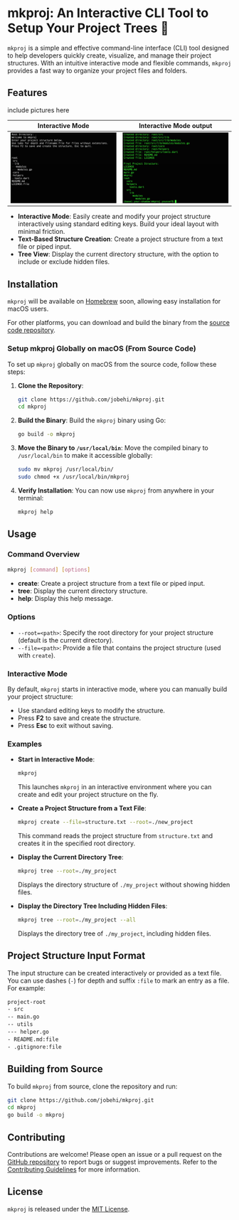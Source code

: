 # mkproj: An Interactive CLI Tool to Setup Your Project Trees 🌳

`mkproj` is a simple and effective command-line interface (CLI) tool designed to help developers quickly create, visualize, and manage their project structures. With an intuitive interactive mode and flexible commands, `mkproj` provides a fast way to organize your project files and folders.

## Features

include pictures here

Interactive Mode             |  Interactive Mode output
:-------------------------:|:-------------------------:
![](doc/screenshot_1.png)  |  ![](doc/screenshot_2.png)


- **Interactive Mode**: Easily create and modify your project structure interactively using standard editing keys. Build your ideal layout with minimal friction.
- **Text-Based Structure Creation**: Create a project structure from a text file or piped input.
- **Tree View**: Display the current directory structure, with the option to include or exclude hidden files.

## Installation

`mkproj` will be available on [Homebrew](https://brew.sh/) soon, allowing easy installation for macOS users.

For other platforms, you can download and build the binary from the [source code repository](https://github.com/jobehi/mkproj).

### Setup mkproj Globally on macOS (From Source Code)

To set up `mkproj` globally on macOS from the source code, follow these steps:

1. **Clone the Repository**:
   ```sh
   git clone https://github.com/jobehi/mkproj.git
   cd mkproj
   ```

2. **Build the Binary**:
   Build the `mkproj` binary using Go:
   ```sh
   go build -o mkproj
   ```

3. **Move the Binary to `/usr/local/bin`**:
   Move the compiled binary to `/usr/local/bin` to make it accessible globally:
   ```sh
   sudo mv mkproj /usr/local/bin/
   sudo chmod +x /usr/local/bin/mkproj
   ```

4. **Verify Installation**:
   You can now use `mkproj` from anywhere in your terminal:
   ```sh
   mkproj help
   ```


## Usage

### Command Overview

```sh
mkproj [command] [options]
```

- **create**: Create a project structure from a text file or piped input.
- **tree**: Display the current directory structure.
- **help**: Display this help message.

### Options

- `--root=<path>`: Specify the root directory for your project structure (default is the current directory).
- `--file=<path>`: Provide a file that contains the project structure (used with `create`).

### Interactive Mode

By default, `mkproj` starts in interactive mode, where you can manually build your project structure:

- Use standard editing keys to modify the structure.
- Press **F2** to save and create the structure.
- Press **Esc** to exit without saving.

### Examples

- **Start in Interactive Mode**:
  ```sh
  mkproj
  ```
  This launches `mkproj` in an interactive environment where you can create and edit your project structure on the fly.

- **Create a Project Structure from a Text File**:
  ```sh
  mkproj create --file=structure.txt --root=./new_project
  ```
  This command reads the project structure from `structure.txt` and creates it in the specified root directory.

- **Display the Current Directory Tree**:
  ```sh
  mkproj tree --root=./my_project
  ```
  Displays the directory structure of `./my_project` without showing hidden files.

- **Display the Directory Tree Including Hidden Files**:
  ```sh
  mkproj tree --root=./my_project --all
  ```
  Displays the directory tree of `./my_project`, including hidden files.

## Project Structure Input Format

The input structure can be created interactively or provided as a text file. You can use dashes (`-`) for depth and suffix `:file` to mark an entry as a file. For example:

```txt
project-root
- src
-- main.go
-- utils
--- helper.go
- README.md:file
- .gitignore:file
```

## Building from Source

To build `mkproj` from source, clone the repository and run:

```sh
git clone https://github.com/jobehi/mkproj.git
cd mkproj
go build -o mkproj
```

## Contributing

Contributions are welcome! Please open an issue or a pull request on the [GitHub repository](https://github.com/jobehi/mkproj) to report bugs or suggest improvements.
Refer to the [Contributing Guidelines](CONTRIBUTING.md) for more information.

## License

`mkproj` is released under the [MIT License](LICENSE).
